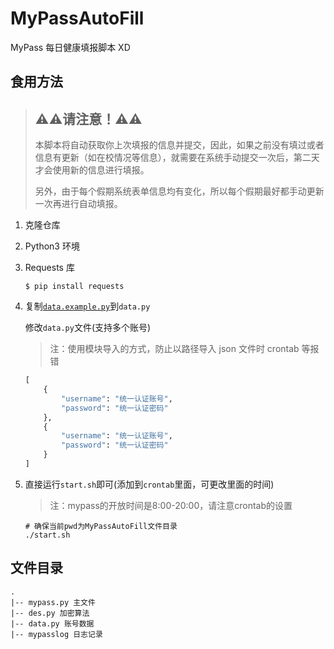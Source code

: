 # MyPassAutoFill

MyPass 每日健康填报脚本 XD

## 食用方法

> ## **⚠️⚠️请注意！⚠️⚠️**
>
> 本脚本将自动获取你上次填报的信息并提交，因此，如果之前没有填过或者信息有更新（如在校情况等信息），就需要在系统手动提交一次后，第二天才会使用新的信息进行填报。
>
> 另外，由于每个假期系统表单信息均有变化，所以每个假期最好都手动更新一次再进行自动填报。

1. 克隆仓库

2. Python3 环境

3. Requests 库

   ```shell
   $ pip install requests
   ```

4. 复制[`data.example.py`](data.example.py)到`data.py`

   修改`data.py`文件(支持多个账号)

   > 注：使用模块导入的方式，防止以路径导入 json 文件时 crontab 等报错

   ```py
   [
       {
           "username": "统一认证账号",
           "password": "统一认证密码"
       },
       {
           "username": "统一认证账号",
           "password": "统一认证密码"
       }
   ]
   ```

5. 直接运行`start.sh`即可(添加到`crontab`里面，可更改里面的时间)

   > 注：mypass的开放时间是8:00-20:00，请注意crontab的设置

   ```shell
   # 确保当前pwd为MyPassAutoFill文件目录
   ./start.sh
   ```

## 文件目录

```
.
|-- mypass.py 主文件
|-- des.py 加密算法
|-- data.py 账号数据
|-- mypasslog 日志记录
```
